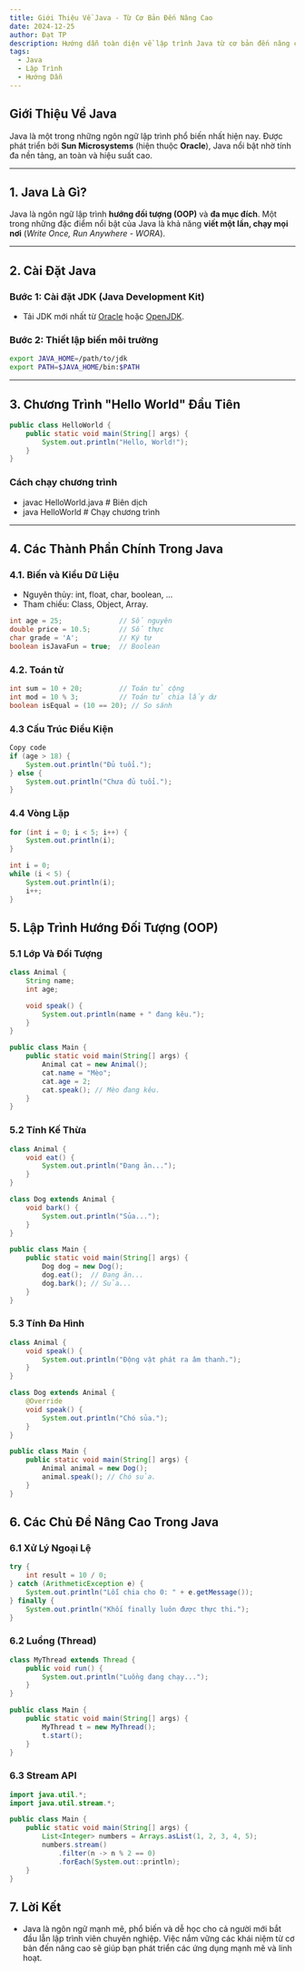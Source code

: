 ```yaml
---
title: Giới Thiệu Về Java - Từ Cơ Bản Đến Nâng Cao
date: 2024-12-25
author: Đạt TP
description: Hướng dẫn toàn diện về lập trình Java từ cơ bản đến nâng cao
tags:
  - Java
  - Lập Trình
  - Hướng Dẫn
---
```


## **Giới Thiệu Về Java**  
Java là một trong những ngôn ngữ lập trình phổ biến nhất hiện nay. Được phát triển bởi **Sun Microsystems** (hiện thuộc **Oracle**), Java nổi bật nhờ tính đa nền tảng, an toàn và hiệu suất cao.  

---

## **1. Java Là Gì?**  
Java là ngôn ngữ lập trình **hướng đối tượng (OOP)** và **đa mục đích**. Một trong những đặc điểm nổi bật của Java là khả năng **viết một lần, chạy mọi nơi** (*Write Once, Run Anywhere - WORA*). 

---

## **2. Cài Đặt Java**  
### **Bước 1: Cài đặt JDK (Java Development Kit)**  
- Tải JDK mới nhất từ [Oracle](https://www.oracle.com/java/) hoặc [OpenJDK](https://openjdk.org/).  

### **Bước 2: Thiết lập biến môi trường**  
```bash
export JAVA_HOME=/path/to/jdk
export PATH=$JAVA_HOME/bin:$PATH
```
---

## **3. Chương Trình "Hello World" Đầu Tiên**
```java
public class HelloWorld {
    public static void main(String[] args) {
        System.out.println("Hello, World!");
    }
}
```
### **Cách chạy chương trình**
- javac HelloWorld.java   # Biên dịch
- java HelloWorld         # Chạy chương trình

---

## **4. Các Thành Phần Chính Trong Java**
### **4.1. Biến và Kiểu Dữ Liệu**
- Nguyên thủy: int, float, char, boolean, ...
- Tham chiếu: Class, Object, Array.
```java
int age = 25;              // Số nguyên
double price = 10.5;       // Số thực
char grade = 'A';          // Ký tự
boolean isJavaFun = true;  // Boolean
```

### **4.2. Toán tử**
```java
int sum = 10 + 20;         // Toán tử cộng
int mod = 10 % 3;          // Toán tử chia lấy dư
boolean isEqual = (10 == 20); // So sánh
```

### **4.3 Cấu Trúc Điều Kiện**
```java
Copy code
if (age > 18) {
    System.out.println("Đủ tuổi.");
} else {
    System.out.println("Chưa đủ tuổi.");
}
```

### **4.4 Vòng Lặp**
```java
for (int i = 0; i < 5; i++) {
    System.out.println(i);
}

int i = 0;
while (i < 5) {
    System.out.println(i);
    i++;
}
```

## **5. Lập Trình Hướng Đối Tượng (OOP)**
### **5.1 Lớp Và Đối Tượng**
```java
class Animal {
    String name;
    int age;

    void speak() {
        System.out.println(name + " đang kêu.");
    }
}

public class Main {
    public static void main(String[] args) {
        Animal cat = new Animal();
        cat.name = "Mèo";
        cat.age = 2;
        cat.speak(); // Mèo đang kêu.
    }
}
```

### **5.2 Tính Kế Thừa**
```java
class Animal {
    void eat() {
        System.out.println("Đang ăn...");
    }
}

class Dog extends Animal {
    void bark() {
        System.out.println("Sủa...");
    }
}

public class Main {
    public static void main(String[] args) {
        Dog dog = new Dog();
        dog.eat();  // Đang ăn...
        dog.bark(); // Sủa...
    }
}
```
### **5.3 Tính Đa Hình**
```java
class Animal {
    void speak() {
        System.out.println("Động vật phát ra âm thanh.");
    }
}

class Dog extends Animal {
    @Override
    void speak() {
        System.out.println("Chó sủa.");
    }
}

public class Main {
    public static void main(String[] args) {
        Animal animal = new Dog();
        animal.speak(); // Chó sủa.
    }
}
```

## **6. Các Chủ Đề Nâng Cao Trong Java**
### **6.1 Xử Lý Ngoại Lệ**
```java
try {
    int result = 10 / 0;
} catch (ArithmeticException e) {
    System.out.println("Lỗi chia cho 0: " + e.getMessage());
} finally {
    System.out.println("Khối finally luôn được thực thi.");
}
```

### **6.2 Luồng (Thread)**
```java
class MyThread extends Thread {
    public void run() {
        System.out.println("Luồng đang chạy...");
    }
}

public class Main {
    public static void main(String[] args) {
        MyThread t = new MyThread();
        t.start();
    }
}
```

### **6.3 Stream API**
```java
import java.util.*;
import java.util.stream.*;

public class Main {
    public static void main(String[] args) {
        List<Integer> numbers = Arrays.asList(1, 2, 3, 4, 5);
        numbers.stream()
            .filter(n -> n % 2 == 0)
            .forEach(System.out::println);
    }
}
```
## **7. Lời Kết**
- Java là ngôn ngữ mạnh mẽ, phổ biến và dễ học cho cả người mới bắt đầu lẫn lập trình viên chuyên nghiệp. Việc nắm vững các khái niệm từ cơ bản đến nâng cao sẽ giúp bạn phát triển các ứng dụng mạnh mẽ và linh hoạt.